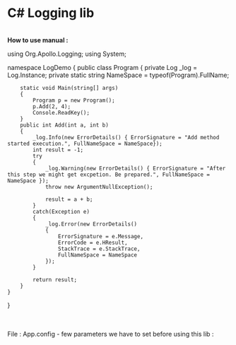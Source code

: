<h1>C# Logging lib</h1><br>
<b> How to use manual :</b><br>

using Org.Apollo.Logging;
using System;

namespace LogDemo
{
    public class Program
    {
        private Log _log = Log.Instance;
        private static string NameSpace = typeof(Program).FullName;

        static void Main(string[] args)
        {
            Program p = new Program();
            p.Add(2, 4);
            Console.ReadKey();
        }
        public int Add(int a, int b)
        {
            _log.Info(new ErrorDetails() { ErrorSignature = "Add method started execution.", FullNameSpace = NameSpace});
            int result = -1;
            try
            {
                _log.Warning(new ErrorDetails() { ErrorSignature = "After this step we might get excpetion. Be prepared.", FullNameSpace = NameSpace });
                throw new ArgumentNullException();

                result = a + b;
            }
            catch(Exception e)
            {  
                _log.Error(new ErrorDetails()
                {
                    ErrorSignature = e.Message,
                    ErrorCode = e.HResult,
                    StackTrace = e.StackTrace,
                    FullNameSpace = NameSpace
                });
            }

            return result;
        }
    }
}


<br><br>
File : App.config - few parameters we have to set before using this lib :
<br>
<appSettings>
	<add key="Name" value="Org.Apollo.Logging"/>
	<add key="FilePath" value="C:\Logs\TestProject01\"/>
	<add key="FileName" value="Test-project01-{0}"/>
	<add key="FileSplitSizeInMb" value="1"/>
	<add key="Mode" value="Debug"/>
	<add key="Env" value="TUP"/>
	<add key="IsLogOn" value="True"/>
</appSettings>
<br>
